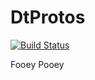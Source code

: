 # DtProtos

[![Build Status](https://travis-ci.org/dejakaymac/DtProtos.jl.png)](https://travis-ci.org/dejakaymac/DtProtos.jl)

Fooey Pooey
